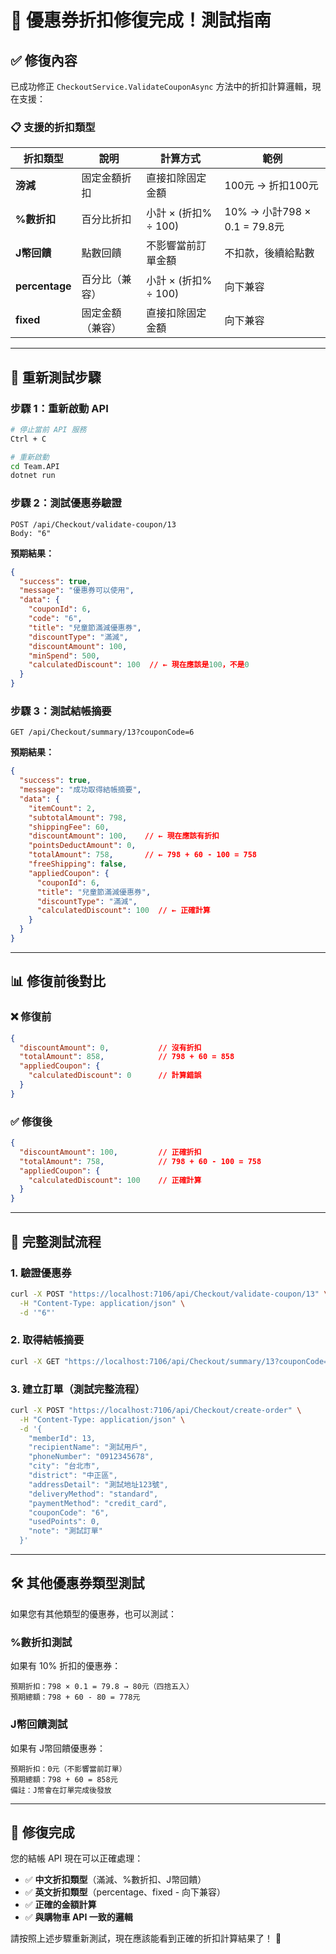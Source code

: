 ﻿# 🔧 **優惠券折扣修復完成！測試指南**

## ✅ **修復內容**

已成功修正 `CheckoutService.ValidateCouponAsync` 方法中的折扣計算邏輯，現在支援：

### **📋 支援的折扣類型**

| **折扣類型** | **說明** | **計算方式** | **範例** |
|------------|---------|-------------|---------|
| **滂減** | 固定金額折扣 | 直接扣除固定金額 | 100元 → 折扣100元 |
| **%數折扣** | 百分比折扣 | 小計 × (折扣% ÷ 100) | 10% → 小計798 × 0.1 = 79.8元 |
| **J幣回饋** | 點數回饋 | 不影響當前訂單金額 | 不扣款，後續給點數 |
| **percentage** | 百分比（兼容） | 小計 × (折扣% ÷ 100) | 向下兼容 |
| **fixed** | 固定金額（兼容） | 直接扣除固定金額 | 向下兼容 |

---

## 🧪 **重新測試步驟**

### **步驟 1：重新啟動 API**
```bash
# 停止當前 API 服務
Ctrl + C

# 重新啟動
cd Team.API
dotnet run
```

### **步驟 2：測試優惠券驗證**
```
POST /api/Checkout/validate-coupon/13
Body: "6"
```

**預期結果：**
```json
{
  "success": true,
  "message": "優惠券可以使用",
  "data": {
    "couponId": 6,
    "code": "6",
    "title": "兒童節滿減優惠券",
    "discountType": "滿減",
    "discountAmount": 100,
    "minSpend": 500,
    "calculatedDiscount": 100  // ← 現在應該是100，不是0
  }
}
```

### **步驟 3：測試結帳摘要**
```
GET /api/Checkout/summary/13?couponCode=6
```

**預期結果：**
```json
{
  "success": true,
  "message": "成功取得結帳摘要",
  "data": {
    "itemCount": 2,
    "subtotalAmount": 798,
    "shippingFee": 60,
    "discountAmount": 100,    // ← 現在應該有折扣
    "pointsDeductAmount": 0,
    "totalAmount": 758,       // ← 798 + 60 - 100 = 758
    "freeShipping": false,
    "appliedCoupon": {
      "couponId": 6,
      "title": "兒童節滿減優惠券",
      "discountType": "滿減",
      "calculatedDiscount": 100  // ← 正確計算
    }
  }
}
```

---

## 📊 **修復前後對比**

### **❌ 修復前**
```json
{
  "discountAmount": 0,           // 沒有折扣
  "totalAmount": 858,            // 798 + 60 = 858
  "appliedCoupon": {
    "calculatedDiscount": 0      // 計算錯誤
  }
}
```

### **✅ 修復後**
```json
{
  "discountAmount": 100,         // 正確折扣
  "totalAmount": 758,            // 798 + 60 - 100 = 758  
  "appliedCoupon": {
    "calculatedDiscount": 100    // 正確計算
  }
}
```

---

## 🎯 **完整測試流程**

### **1. 驗證優惠券**
```bash
curl -X POST "https://localhost:7106/api/Checkout/validate-coupon/13" \
  -H "Content-Type: application/json" \
  -d '"6"'
```

### **2. 取得結帳摘要**
```bash
curl -X GET "https://localhost:7106/api/Checkout/summary/13?couponCode=6"
```

### **3. 建立訂單（測試完整流程）**
```bash
curl -X POST "https://localhost:7106/api/Checkout/create-order" \
  -H "Content-Type: application/json" \
  -d '{
    "memberId": 13,
    "recipientName": "測試用戶",
    "phoneNumber": "0912345678", 
    "city": "台北市",
    "district": "中正區",
    "addressDetail": "測試地址123號",
    "deliveryMethod": "standard",
    "paymentMethod": "credit_card",
    "couponCode": "6",
    "usedPoints": 0,
    "note": "測試訂單"
  }'
```

---

## 🛠️ **其他優惠券類型測試**

如果您有其他類型的優惠券，也可以測試：

### **%數折扣測試**
如果有 10% 折扣的優惠券：
```
預期折扣：798 × 0.1 = 79.8 → 80元（四捨五入）
預期總額：798 + 60 - 80 = 778元
```

### **J幣回饋測試**
如果有 J幣回饋優惠券：
```
預期折扣：0元（不影響當前訂單）
預期總額：798 + 60 = 858元
備註：J幣會在訂單完成後發放
```

---

## 🎉 **修復完成**

您的結帳 API 現在可以正確處理：
- ✅ **中文折扣類型**（滿減、%數折扣、J幣回饋）
- ✅ **英文折扣類型**（percentage、fixed - 向下兼容）
- ✅ **正確的金額計算**
- ✅ **與購物車 API 一致的邏輯**

請按照上述步驟重新測試，現在應該能看到正確的折扣計算結果了！ 🚀